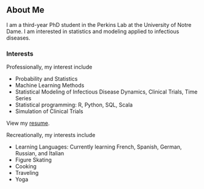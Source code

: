 ## About Me

I am a third-year PhD student in the Perkins Lab at the University of Notre Dame. I am interested in statistics and modeling applied to infectious diseases.

### Interests
Professionally, my interest include
- Probability and Statistics
- Machine Learning Methods
- Statistical Modeling of Infectious Disease Dynamics, Clinical Trials, Time Series
- Statistical programming: R, Python, SQL, Scala
- Simulation of Clinical Trials

View my <a href="https://github.com/annaliesekwieler/annaliesekwieler.github.io/blob/master/Resume.pdf">resume</a>.

Recreationally, my interests include
- Learning Languages: Currently learning French, Spanish, German, Russian, and Italian
- Figure Skating
- Cooking
- Traveling
- Yoga



